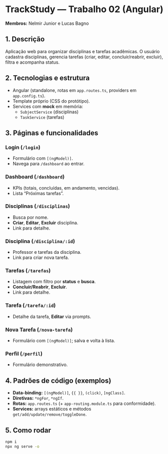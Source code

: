 # TrackStudy — Trabalho 02 (Angular)

**Membros:** Nelmir Junior e Lucas Bagno

## 1. Descrição
Aplicação web para organizar disciplinas e tarefas acadêmicas. O usuário cadastra disciplinas, gerencia tarefas (criar, editar, concluir/reabrir, excluir), filtra e acompanha status.

## 2. Tecnologias e estrutura
- Angular (standalone, rotas em `app.routes.ts`, providers em `app.config.ts`).
- Template próprio (CSS do protótipo).
- Services com **mock** em memória:
  - `SubjectService` (disciplinas)
  - `TaskService` (tarefas)

## 3. Páginas e funcionalidades
### Login (`/login`)
- Formulário com `[(ngModel)]`.
- Navega para `/dashboard` ao entrar.

### Dashboard (`/dashboard`)
- KPIs (totais, concluídas, em andamento, vencidas).
- Lista “Próximas tarefas”.

### Disciplinas (`/disciplinas`)
- Busca por nome.
- **Criar**, **Editar**, **Excluir** disciplina.
- Link para detalhe.

### Disciplina (`/disciplina/:id`)
- Professor e tarefas da disciplina.
- Link para criar nova tarefa.

### Tarefas (`/tarefas`)
- Listagem com filtro por **status** e **busca**.
- **Concluir/Reabrir**, **Excluir**.
- Link para detalhe.

### Tarefa (`/tarefa/:id`)
- Detalhe da tarefa, **Editar** via prompts.

### Nova Tarefa (`/nova-tarefa`)
- Formulário com `[(ngModel)]`; salva e volta à lista.

### Perfil (`/perfil`)
- Formulário demonstrativo.

## 4. Padrões de código (exemplos)
- **Data-binding:** `[(ngModel)]`, `{{ }}`, `(click)`, `[ngClass]`.
- **Diretivas:** `*ngFor`, `*ngIf`.
- **Rotas:** `app.routes.ts` (+ `app-routing.module.ts` para conformidade).
- **Services:** arrays estáticos e métodos `get/add/update/remove/toggleDone`.

## 5. Como rodar
```bash
npm i
npx ng serve -o
